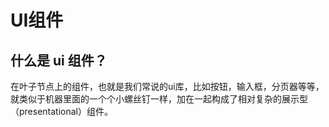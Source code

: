# UI组件

## 什么是 ui 组件？

在叶子节点上的组件，也就是我们常说的ui库，比如按钮，输入框，分页器等等，就类似于机器里面的一个个小螺丝钉一样，加在一起构成了相对复杂的展示型（presentational）组件。


